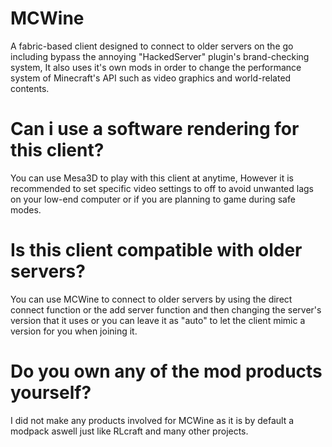 # MCWine
A fabric-based client designed to connect to older servers on the go including bypass the annoying "HackedServer" plugin's brand-checking system, It also uses it's own mods in order to change the performance system of Minecraft's API such as video graphics and world-related contents.


# Can i use a software rendering for this client?
You can use Mesa3D to play with this client at anytime, However it is recommended to set specific video settings to off to avoid unwanted lags on your low-end computer or if you are planning to game during safe modes.


# Is this client compatible with older servers?
You can use MCWine to connect to older servers by using the direct connect function or the add server function and then changing the server's version that it uses or you can leave it as "auto" to let the client mimic a version for you when joining it.


# Do you own any of the mod products yourself?
I did not make any products involved for MCWine as it is by default a modpack aswell just like RLcraft and many other projects.
